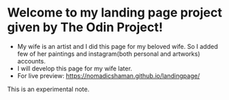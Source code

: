 # Welcome to my landing page project given by The Odin Project!
- My wife is an artist and I did this page for my beloved wife. So I added few of her paintings and instagram(both personal and artworks) accounts.
- I will develop this page for my wife later.
- For live preview: https://nomadicshaman.github.io/landingpage/

This is an experimental note.